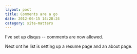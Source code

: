 ```yaml
---
layout: post
title: Comments are a go
date: 2012-06-15 14:28:24
category: site-matters
---
```

I've set up disqus -- comments are now allowed.

Next ont he list is setting up a resume page and an about page.